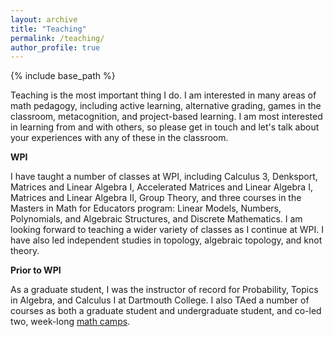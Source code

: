 ```yaml
---
layout: archive
title: "Teaching"
permalink: /teaching/
author_profile: true
---
```




{% include base_path %}

Teaching is the most important thing I do. I am interested in many areas of math pedagogy, including active learning, alternative grading, games in the classroom, metacognition, and project-based learning. I am most interested in learning from and with others, so please get in touch and let's talk about your experiences with any of these in the classroom. 

**WPI**

I have taught a number of classes at WPI, including Calculus 3, Denksport, Matrices and Linear Algebra I, Accelerated Matrices and Linear Algebra I, Matrices and Linear Algebra II, Group Theory, and three courses in the Masters in Math for Educators program: Linear Models, Numbers, Polynomials, and Algebraic Structures, and Discrete Mathematics. I am looking forward to teaching a wider variety of classes as I continue at WPI. I have also led independent studies in topology, algebraic topology, and knot theory. 

**Prior to WPI**

As a graduate student, I was the instructor of record for Probability, Topics in Algebra, and Calculus I at Dartmouth College. I also TAed a number of courses as both a graduate student and undergraduate student, and co-led two, week-long [math camps]. 

[DCAL]: https://dcal.dartmouth.edu/
[Math 31]: https://canvas.dartmouth.edu/courses/40902
[Math 11]:https://math.dartmouth.edu/~m11f18/
[Math 13]:https://math.dartmouth.edu/~m13w18/
[Math 24]:https://math.dartmouth.edu/~m24s19/
[Math 1]:https://math.dartmouth.edu/~m1f19
[Math 20]:https://math.dartmouth.edu/~m20s22
[MA 2071]:https://web.wpi.edu/academics/catalogs/ugrad/macourses.html
[math camps]:https://math.dartmouth.edu/activities/exploring-mathematics/
